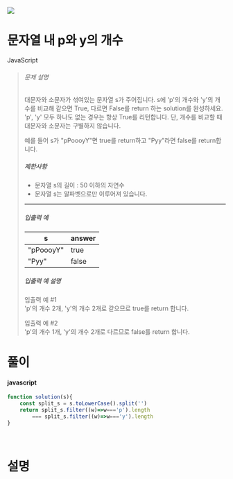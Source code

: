 ![](/img/programmers.png)

# 문자열 내 p와 y의 개수

JavaScript

>###### 문제 설명
>
>대문자와 소문자가 섞여있는 문자열 s가 주어집니다. s에 'p'의 개수와 'y'의 개수를 비교해 같으면 True, 다르면 False를 return 하는 solution를 완성하세요. 'p', 'y' 모두 하나도 없는 경우는 항상 True를 리턴합니다. 단, 개수를 비교할 때 대문자와 소문자는 구별하지 않습니다.
>
>예를 들어 s가 "pPoooyY"면 true를 return하고 "Pyy"라면 false를 return합니다.
>
>##### 제한사항
>
>-   문자열 s의 길이 : 50 이하의 자연수
>-   문자열 s는 알파벳으로만 이루어져 있습니다.
>
>* * * * *
>
>##### 입출력 예
>
>| s | answer |
>| --- | --- |
>| "pPoooyY" | true |
>| "Pyy" | false |
>
>##### 입출력 예 설명
>
>입출력 예 #1\
>'p'의 개수 2개, 'y'의 개수 2개로 같으므로 true를 return 합니다.
>
>입출력 예 #2\
>'p'의 개수 1개, 'y'의 개수 2개로 다르므로 false를 return 합니다.

# 풀이

#### javascript
```javascript
function solution(s){
    const split_s = s.toLowerCase().split('')
    return split_s.filter((w)=>w==='p').length
        === split_s.filter((w)=>w==='y').length
}
```

<br/>

# 설명